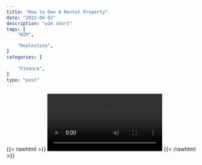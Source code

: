 ```yaml
---
title: "How to Own A Rental Property"
date: "2022-04-02"
description: "w2m short"
tags: [
    "W2M",

    "Realestate",
]
categories: [
    
    "Finance",
]
type: "post"
---
```

{{< rawhtml >}}
    <video width="auto" height="auto" controls>
        <source src="https://clips.dev00ps.com/Wholsale2Millions/Own%20Real%20Estate%20With%20No%20MONEY%20shorts%20youtubeshorts.mp4" type="video/mp4"> 
    </video>
{{< /rawhtml >}}